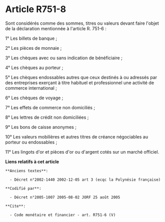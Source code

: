 # Article R751-8

Sont considérés comme des sommes, titres ou valeurs devant faire l'objet de la déclaration mentionnée à l'article R. 751-6 :

1° Les billets de banque ;

2° Les pièces de monnaie ;

3° Les chèques avec ou sans indication de bénéficiaire ;

4° Les chèques au porteur ;

5° Les chèques endossables autres que ceux destinés à ou adressés par des entreprises exerçant à titre habituel et
professionnel une activité de commerce international ;

6° Les chèques de voyage ;

7° Les effets de commerce non domiciliés ;

8° Les lettres de crédit non domiciliées ;

9° Les bons de caisse anonymes ;

10° Les valeurs mobilières et autres titres de créance négociables au porteur ou endossables ;

11° Les lingots d'or et pièces d'or ou d'argent cotés sur un marché officiel.

**Liens relatifs à cet article**

	**Anciens textes**:

	  - Décret n°2002-1440 2002-12-05 art 3 (ecqc la Polynésie française)

	**Codifié par**:

	  - Décret n°2005-1007 2005-08-02 JORF 25 août 2005

	**Cite**:

	  - Code monétaire et financier - art. R751-6 (V)
